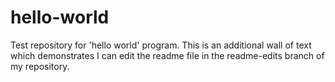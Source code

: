 # hello-world
Test repository for 'hello world' program.
This is an additional wall of text which demonstrates I can edit the readme file in the readme-edits branch of my repository.
